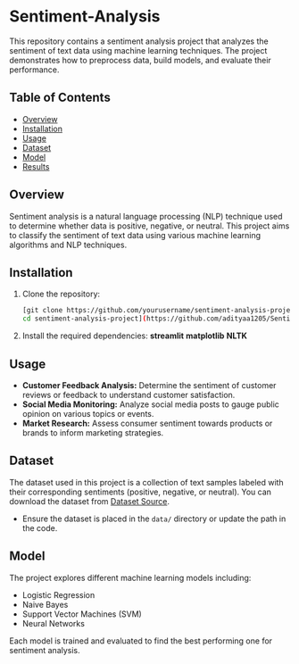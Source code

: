 # Sentiment-Analysis

This repository contains a sentiment analysis project that analyzes the sentiment of text data using machine learning techniques. The project demonstrates how to preprocess data, build models, and evaluate their performance.

## Table of Contents

- [Overview](#overview)
- [Installation](#installation)
- [Usage](#usage)
- [Dataset](#dataset)
- [Model](#model)
- [Results](#results)

## Overview

Sentiment analysis is a natural language processing (NLP) technique used to determine whether data is positive, negative, or neutral. This project aims to classify the sentiment of text data using various machine learning algorithms and NLP techniques.

## Installation

1. Clone the repository:
    ```bash
    [git clone https://github.com/yourusername/sentiment-analysis-project.git
    cd sentiment-analysis-project](https://github.com/adityaa1205/Sentiment-Analysis.git)
    ```

2. Install the required dependencies:
   **streamlit**
   **matplotlib**
   **NLTK**
   
    

## Usage
- **Customer Feedback Analysis:** Determine the sentiment of customer reviews or feedback to understand customer satisfaction.
- **Social Media Monitoring:** Analyze social media posts to gauge public opinion on various topics or events.
- **Market Research:** Assess consumer sentiment towards products or brands to inform marketing strategies.


## Dataset

The dataset used in this project is a collection of text samples labeled with their corresponding sentiments (positive, negative, or neutral). You can download the dataset from [Dataset Source](#).

- Ensure the dataset is placed in the `data/` directory or update the path in the code.

## Model

The project explores different machine learning models including:

- Logistic Regression
- Naive Bayes
- Support Vector Machines (SVM)
- Neural Networks

Each model is trained and evaluated to find the best performing one for sentiment analysis.



